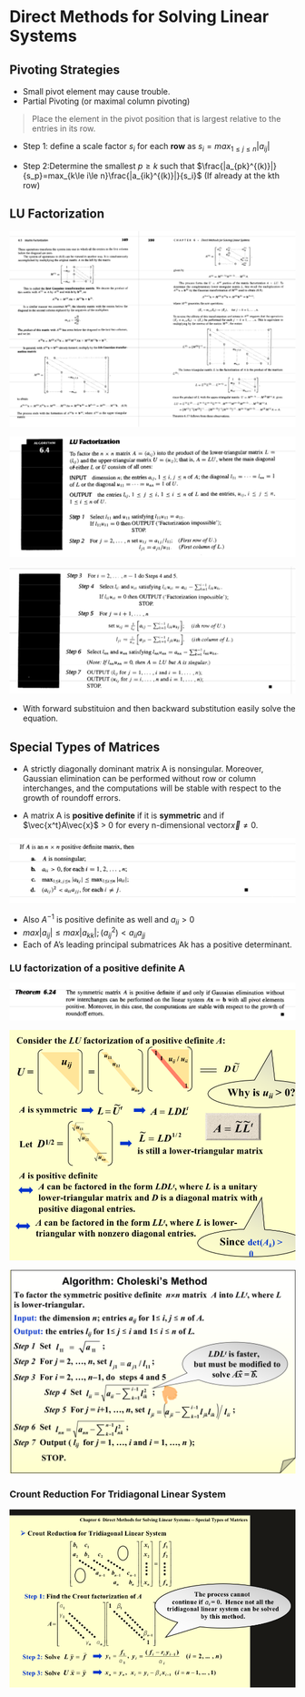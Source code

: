 # Direct Methods for Solving Linear Systems

## Pivoting Strategies

* Small pivot element may cause trouble.
* Partial Pivoting (or maximal column pivoting)

> Place the element in the pivot position that is largest relative to the entries in its row.

* Step 1: define a scale factor $s_i$ for each **row** as $s_i=max_{1\le j\le n}|a_{ij}|$

* Step 2:Determine the smallest $p\ge k$ such that $\frac{|a_{pk}^{(k)}|}{s_p}=max_{k\le i\le n}\frac{|a_{ik}^{(k)}|}{s_i}$  (If already at the kth row)

## LU Factorization

![1](1.png)

![5](5.png)

![6](6.png)

* With forward substituion and then backward substitution easily solve the equation.

## Special Types of Matrices

* A strictly diagonally dominant matrix A is nonsingular.  Moreover, Gaussian elimination can be performed without row or column interchanges, and the computations will be stable with respect to the growth of roundoff errors.

* A matrix A is **positive definite** if it is **symmetric** and if $\vec{x^t}A\vec{x}$ > 0 for every n-dimensional vector$\vec{x}\ne 0$.

![2](2.png)

* Also $A^{-1}$ is positive definite as well and $a_{ii}>0$
* $max|a_{ij}|\le max|a_{kk}|;(a_{ij}^2)<a_{ii}a_{jj}$
* Each of A’s leading principal submatrices Ak has a positive determinant.

### LU factorization of a positive definite A

![3](3.png)

![4](4.png)

![7](7.png)

### Crount Reduction For Tridiagonal Linear System

![8](8.png)

